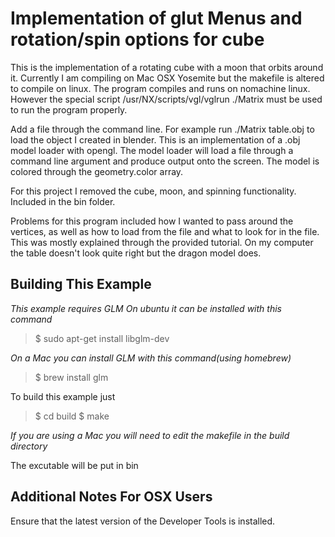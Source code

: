 Implementation of glut Menus and rotation/spin options for cube
========================================
This is the implementation of a rotating cube with a moon that orbits around it.
Currently I am compiling on Mac OSX Yosemite but the makefile is altered to compile on linux.
The program compiles and runs on nomachine linux.  However the special script /usr/NX/scripts/vgl/vglrun ./Matrix must be used to run the program properly.


Add a file through the command line.  For example run ./Matrix table.obj to load the object I created in blender.
This is an implementation of a .obj model loader with opengl.  The model loader will load a file through a command line argument and produce output onto the screen.  The model is colored through the geometry.color array.

For this project I removed the cube, moon, and spinning functionality.
Included in the bin folder.

Problems for this program included how I wanted to pass around the vertices, as well as how to load from the file and what to look for in the file. This was mostly explained through the provided tutorial. On my computer the table doesn't look quite right but the dragon model does.


Building This Example
---------------------

*This example requires GLM*
*On ubuntu it can be installed with this command*

>$ sudo apt-get install libglm-dev

*On a Mac you can install GLM with this command(using homebrew)*
>$ brew install glm

To build this example just 

>$ cd build
>$ make

*If you are using a Mac you will need to edit the makefile in the build directory*

The excutable will be put in bin

Additional Notes For OSX Users
------------------------------

Ensure that the latest version of the Developer Tools is installed.
